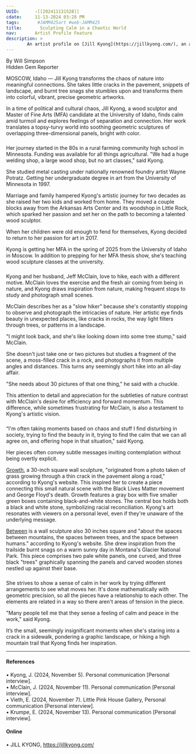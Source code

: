 ```yaml
---
UUID:      ›[[202411131528]] 
cdate:     11-13-2024 03:28 PM
tags:       #JAMM425art #web-JAMM425 
title:       Sculpting Calm in a Chaotic World
nav:       Artist Profile Feature
description: >
        An artist profile on [Jill Kyong](https://jillkyong.com/), an abstract wood sculpturist.
---
```

By Will Simpson  
Hidden Gem Reporter

MOSCOW, Idaho — Jill Kyong transforms the chaos of nature into meaningful connections. She takes little cracks in the pavement, snippets of landscape, and burnt tree snags she stumbles upon and transforms them into colorful, vibrant, precise geometric artworks. 

In a time of political and cultural chaos, Jill Kyong, a wood sculptor and Master of Fine Arts (MFA) candidate at the University of Idaho, finds calm amid turmoil and explores feelings of separation and connection. Her work translates a topsy-turvy world into soothing geometric sculptures of overlapping three-dimensional panels, bright with color. 

###

Her journey started in the 80s in a rural farming community high school in Minnesota. Funding was available for all things agricultural. "We had a huge welding shop, a large wood shop, but no art classes," said Kyong.

 She studied metal casting under nationally renowned foundry artist Wayne Potratz. Getting her undergraduate degree in art from the University of Minnesota in 1997. 
 
Marriage and family hampered Kyong's artistic journey for two decades as she raised her two kids and worked from home. They moved a couple blocks away from the Arkansas Arts Center and its woodshop in Little Rock, which sparked her passion and set her on the path to becoming a talented wood sculptor.

When her children were old enough to fend for themselves, Kyong decided to return to her passion for art in 2017. 

Kyong is getting her MFA in the spring of 2025 from the University of Idaho in Moscow. In addition to prepping for her MFA thesis show, she's teaching wood sculpture classes at the university.

###

Kyong and her husband, Jeff McClain, love to hike, each with a different motive. McClain loves the exercise and the fresh air coming from being in nature, and Kyong draws inspiration from nature, making frequent stops to study and photograph small scenes. 

McClain describes her as a "slow hiker" because she's constantly stopping to observe and photograph the intricacies of nature. Her artistic eye finds beauty in unexpected places, like cracks in rocks, the way light filters through trees, or patterns in a landscape. 

"I might look back, and she's like looking down into some tree stump," said McClain.

She doesn't just take one or two pictures but studies a fragment of the scene, a moss-filled crack in a rock, and photographs it from multiple angles and distances. This turns any seemingly short hike into an all-day affair. 

"She needs about 30 pictures of that one thing," he said with a chuckle.

This attention to detail and appreciation for the subtleties of nature contrast with McClain's desire for efficiency and forward momentum. This difference, while sometimes frustrating for McClain, is also a testament to Kyong's artistic vision.

###

“I'm often taking moments based on chaos and stuff I find disturbing in society, trying to find the beauty in it, trying to find the calm that we can all agree on, and offering hope in that situation," said Kyong.

Her pieces often convey subtle messages inviting contemplation without being overtly explicit. 

[Growth](https://jillkyong.com/growth/), a 30-inch square wall sculpture, "originated from a photo taken of grass growing through a thin crack in the pavement along a road," according to Kyong's website. This inspired her to create a piece connecting this small natural scene with the Black Lives Matter movement and George Floyd's death. Growth features a gray box with five smaller green boxes containing black-and-white stones. The central box holds both a black and white stone, symbolizing racial reconciliation. Kyong's art resonates with viewers on a personal level, even if they're unaware of the underlying message.

[Between](https://jillkyong.com/between-3/) is a wall sculpture also 30 inches square and "about the spaces between mountains, the spaces between trees, and the space between humans." according to Kyong's website. She drew inspiration from the trailside burnt snags on a warm sunny day in Montana's Glacier National Park. This piece comprises two pale white panels, one curved, and three black "trees" graphically spanning the panels and carved wooden stones nestled up against their base.

###

She strives to show a sense of calm in her work by trying different arrangements to see what moves her. It's done mathematically with geometric precision, so all the pieces have a relationship to each other. The elements are related in a way so there aren't areas of tension in the piece. 

"Many people tell me that they sense a feeling of calm and peace in the work," said Kyong.

 It’s the small, seemingly insignificant moments when she's staring into a crack in a sidewalk, pondering a graphic landscape, or hiking a high mountain trail that Kyong finds her inspiration.

----------------------------------

#### References  
•	Kyong, J. (2024, November 5). Personal communication [Personal interview].  
•	McClain, J. (2024, November 11). Personal communication [Personal interview].  
•	Vieth, E. (2024, November 7). Little Pink House Gallery, Personal communication [Personal interview].  
•	Krumpe, E. (2024, November 13). Personal communication [Personal interview].  
#### Online  
•	JILL KYONG, https://jillkyong.com/  
  


